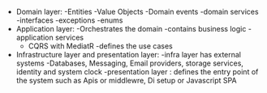 - Domain layer:
-Entities
-Value Objects
-Domain events 
-domain services
-interfaces
-exceptions
-enums
- Application layer:
-Orchestrates the domain
-contains business logic
   -application services
   - CQRS with MediatR
-defines the use cases
- Infrastructure layer and presentation layer:
-infra layer has external systems 
  -Databases, Messaging, Email providers, storage services, identity and system clock
-presentation layer : defines the entry point of the system such as Apis or middlewre, Di setup or Javascript SPA 